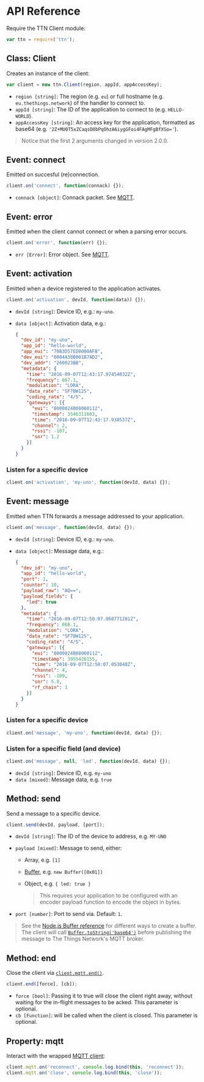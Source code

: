 # API Reference

Require the TTN Client module:

```js
var ttn = require('ttn');
```

## Class: Client

Creates an instance of the client:

```js
var client = new ttn.Client(region, appId, appAccessKey);
```

* `region [string]`: The region (e.g. `eu`) or full hostname (e.g. `eu.thethings.network`) of the handler to connect to.
* `appId [string]`: The ID of the application to connect to (e.g. `HELLO-WORLD`).
* `appAccessKey [string]`: An access key for the application, formatted as base64 (e.g. `'2Z+MU0T5xZCaqsD0bPqOhzA6iygGFoi4FAgMFgBfXSo='`).

> Notice that the first 2 arguments changed in version 2.0.0.

## Event: connect

Emitted on succesful (re)connection.

```js
client.on('connect', function(connack) {});
```

* `connack [object]`: Connack packet. See [MQTT](https://www.npmjs.com/package/mqtt#event-connect).

## Event: error

Emitted when the client cannot connect or when a parsing error occurs.

```js
client.on('error', function(err) {});
```

* `err [Error]`: Error object. See [MQTT](https://www.npmjs.com/package/mqtt#event-error).

## Event: activation

Emitted when a device registered to the application activates.

```js
client.on('activation', devId, function(data)) {});
```

* `devId [string]`: Device ID, e.g.: `my-uno`.
* `data [object]`: Activation data, e.g.:

  ```json
  {
    "dev_id": "my-uno",
    "app_id": "hello-world",
    "app_eui": "70B3D57ED0000AFB",
    "dev_eui": "0004A30B001B7AD2",
    "dev_addr": "260023BB",
    "metadata": {
      "time": "2016-09-07T12:43:17.97454032Z",
      "frequency": 867.1,
      "modulation": "LORA",
      "data_rate": "SF7BW125",
      "coding_rate": "4/5",
      "gateways": [{
        "eui": "0000024B08060112",
        "timestamp": 3546311603,
        "time": "2016-09-07T12:43:17.938537Z",
        "channel": 2,
        "rssi": -107,
        "snr": 1.2
      }]
    }
  }
  ```

### Listen for a specific device

```js
client.on('activation', 'my-uno', function(devId, data) {});
```

## Event: message

Emitted when TTN forwards a message addressed to your application.

```js
client.on('message', function(devId, data) {});
```

* `devId [string]`: Device ID, e.g.: `my-uno`.
* `data [object]`: Message data, e.g.:

  ```json
  {
    "dev_id": "my-uno",
    "app_id": "hello-world",
    "port": 1,
    "counter": 10,
    "payload_raw": "AQ==",
    "payload_fields": {
      "led": true
    },
    "metadata": {
      "time": "2016-09-07T12:50:07.068771281Z",
      "frequency": 868.1,
      "modulation": "LORA",
      "data_rate": "SF7BW125",
      "coding_rate": "4/5",
      "gateways": [{
        "eui": "0000024B08060112",
        "timestamp": 3955426155,
        "time": "2016-09-07T12:50:07.053048Z",
        "channel": 4,
        "rssi": -109,
        "snr": 5.8,
        "rf_chain": 1
      }]
    }
  }
  ```

### Listen for a specific device

```js
client.on('message', 'my-uno', function(devId, data) {});
```

### Listen for a specific field (and device)

```js
client.on('message', null, 'led', function(devId, data) {});
```

*  `devId [string]`: Device ID, e.g. `my-uno`
*  `data [mixed]`: Message data, e.g. `true`

## Method: send

Send a message to a specific device.

```js
client.send(devId, payload, [port]);
```

*  `devId [string]`: The ID of the device to address, e.g. `MY-UNO`
*  `payload [mixed]`: Message to send, either:
    *  Array, e.g. `[1]`
    *  [Buffer](https://nodejs.org/api/buffer.html), e.g. `new Buffer([0x01])`
    *  Object, e.g. `{ led: true }`
    
        > This requires your application to be configured with an encoder payload function to encode the object in bytes.
        
*  `port [number]`: Port to send via. Default: `1`.

> See the [Node.js Buffer reference](https://nodejs.org/api/buffer.html#buffer_class_buffer) for different ways to create a buffer. The client will call [`Buffer.toString('base64')`](https://nodejs.org/api/buffer.html#buffer_buf_tostring_encoding_start_end) before publishing the message to The Things Network's MQTT broker.

## Method: end

Close the client via [`client.mqtt.end()`](https://www.npmjs.com/package/mqtt#end).

```js
client.end([force], [cb]);
```

* `force [bool]`: Passing it to true will close the client right away, without waiting for the in-flight messages to be acked. This parameter is optional.
* `cb [Function]`: will be called when the client is closed. This parameter is optional.

## Property: mqtt

Interact with the wrapped [MQTT client](https://www.npmjs.com/package/mqtt):

```js
client.mqtt.on('reconnect', console.log.bind(this, 'reconnect'));
client.mqtt.on('close', console.log.bind(this, 'close'));
```
